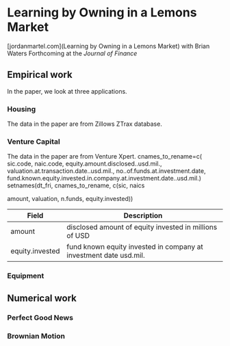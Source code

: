 # Learning by Owning in a Lemons Market

[jordanmartel.com](Learning by Owning in a Lemons Market) with Brian Waters Forthcoming at the  *Journal of Finance*

## Empirical work
In the paper, we look at three applications.

### Housing 
The data in the paper are from Zillows ZTrax database.
### Venture Capital 
The data in the paper are from Venture Xpert.
	cnames_to_rename=c(
		sic.code, 
		naic.code, 
		equity.amount.disclosed..usd.mil., 
		valuation.at.transaction.date..usd.mil., 
		no..of.funds.at.investment.date, 
		fund.known.equity.invested.in.company.at.investment.date..usd.mil.)
	setnames(dt_fri, cnames_to_rename, c(sic, naics

amount, valuation,
n.funds, equity.invested))

Field | Description
----- | -----------
amount | disclosed amount of equity invested in millions of USD 
equity.invested | fund known equity invested in company at investment date usd.mil.

### Equipment 

## Numerical work

### Perfect Good News

### Brownian Motion

